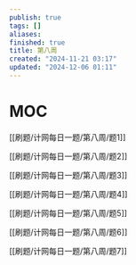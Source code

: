 ```yaml
---
publish: true
tags: []
aliases: 
finished: true
title: 第八周
created: "2024-11-21 03:17"
updated: "2024-12-06 01:11"
---
```

# MOC

[[刷题/计网每日一题/第八周/题1]]

[[刷题/计网每日一题/第八周/题2]]

[[刷题/计网每日一题/第八周/题3]]

[[刷题/计网每日一题/第八周/题4]]

[[刷题/计网每日一题/第八周/题5]]

[[刷题/计网每日一题/第八周/题6]]

[[刷题/计网每日一题/第八周/题7]]